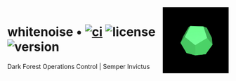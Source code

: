 <img align="right" width="150" height="150" top="100" src="./public/rainplate.jpg">

# whitenoise • [![ci](https://github.com/whitenois3/whitenoise/actions/workflows/ci.yaml/badge.svg)](https://github.com/whitenois3/whitenoise/actions/workflows/ci.yaml) ![license](https://img.shields.io/badge/license-Unlicense-darkgrey) ![version](https://img.shields.io/github/package-json/v/whitenois3/whitenoise)

Dark Forest Operations Control | Semper Invictus
